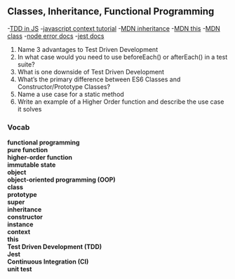 ## Classes, Inheritance, Functional Programming
-[TDD in JS](http://www.letscodejavascript.com/)
-[javascript context tutorial](https://www.youtube.com/watch?v=fjJoX9F_F5g)
-[MDN inheritance](https://developer.mozilla.org/en-US/docs/Web/JavaScript/Inheritance_and_the_prototype_chain)
-[MDN this](https://developer.mozilla.org/en-US/docs/Web/JavaScript/Reference/Operators/this)
-[MDN class](https://developer.mozilla.org/en-US/docs/Web/JavaScript/Reference/Classes)
-[node error docs](https://nodejs.org/dist/latest-v6.x/docs/api/errors.html)
-[jest docs](https://jestjs.io/docs/en/getting-started)

1. Name 3 advantages to Test Driven Development
2. In what case would you need to use beforeEach() or afterEach() in a test suite?
3. What is one downside of Test Driven Development
4. What’s the primary difference between ES6 Classes and Constructor/Prototype Classes?
5. Name a use case for a static method
6. Write an example of a Higher Order function and describe the use case it solves

### Vocab
**functional programming**  
**pure function**  
**higher-order function**  
**immutable state**  
**object**  
**object-oriented programming (OOP)**  
**class**  
**prototype**  
**super**  
**inheritance**  
**constructor**  
**instance**  
**context**  
**this**  
**Test Driven Development (TDD)**  
**Jest**  
**Continuous Integration (CI)**  
**unit test**  